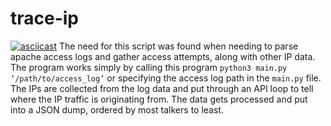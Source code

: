 # trace-ip

[![asciicast](https://asciinema.org/a/aEjjnfE9QU7yqxtXW7nwLouLK.svg)](https://asciinema.org/a/aEjjnfE9QU7yqxtXW7nwLouLK)
The need for this script was found when needing to parse apache access logs and gather access attempts, along with other IP data. The program works simply by calling this program `python3 main.py ‘/path/to/access_log’` or specifying the access log path in the `main.py` file.
The IPs are collected from the log data and put through an API loop to tell where the IP traffic is originating from. The data gets processed and put into a JSON dump, ordered by most talkers to least.
